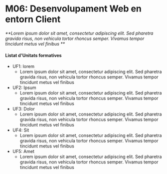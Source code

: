 # M06: Desenvolupament Web en entorn Client

_**Lorem ipsum dolor sit amet, consectetur adipiscing elit. Sed pharetra gravida risus, non vehicula tortor rhoncus semper. Vivamus tempor tincidunt metus vel finibus **_


#### Listat d'Unitats formatives
* UF1: lorem
  * Lorem ipsum dolor sit amet, consectetur adipiscing elit. Sed pharetra gravida risus, non vehicula tortor rhoncus semper. Vivamus tempor tincidunt metus vel finibus 
* UF2: Ipsum
  * Lorem ipsum dolor sit amet, consectetur adipiscing elit. Sed pharetra gravida risus, non vehicula tortor rhoncus semper. Vivamus tempor tincidunt metus vel finibus
* UF3: Dolor
  * Lorem ipsum dolor sit amet, consectetur adipiscing elit. Sed pharetra gravida risus, non vehicula tortor rhoncus semper. Vivamus tempor tincidunt metus vel finibus
* UF4: Sit
  * Lorem ipsum dolor sit amet, consectetur adipiscing elit. Sed pharetra gravida risus, non vehicula tortor rhoncus semper. Vivamus tempor tincidunt metus vel finibus
* UF5: Amet
  * Lorem ipsum dolor sit amet, consectetur adipiscing elit. Sed pharetra gravida risus, non vehicula tortor rhoncus semper. Vivamus tempor tincidunt metus vel finibus
